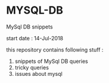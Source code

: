 # MYSQL-DB
MySql DB snippets

start date : 14-Jul-2018

this repository contains following stuff :
  1. snippets of MySql DB queries
  2. tricky queries 
  3. issues about mysql 
  
